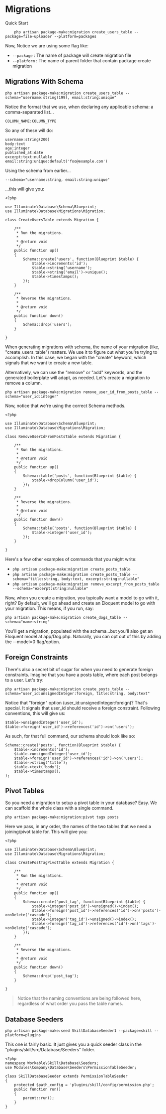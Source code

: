 # Migrations
Quick Start
```
    php artisan package-make:migration create_users_table --package=file-uploader --platform=packages
```
Now, Notice we are using some flag like: 
- `--package`  : The name of package will create migration file
- `--platform` : The name of parent folder that contain package create migration


## Migrations With Schema
```
php artisan package-make:migration create_users_table --schema="username:string(199), email:string:unique"
```

Notice the format that we use, when declaring any applicable schema: a comma-separated list...
```
COLUMN_NAME:COLUMN_TYPE
```
So any of these will do:
```
username:string(200)
body:text
age:integer
published_at:date
excerpt:text:nullable
email:string:unique:default('foo@example.com')
````
Using the schema from earlier...

```
--schema="username:string, email:string:unique"
```
...this will give you:

```
<?php

use Illuminate\Database\Schema\Blueprint;
use Illuminate\Database\Migrations\Migration;

class CreateUsersTable extends Migration {

	/**
	 * Run the migrations.
	 *
	 * @return void
	 */
	public function up()
	{
		Schema::create('users', function(Blueprint $table) {
			$table->increments('id');
			$table->string('username');
			$table->string('email')->unique();
			$table->timestamps();
		});
	}

	/**
	 * Reverse the migrations.
	 *
	 * @return void
	 */
	public function down()
	{
		Schema::drop('users');
	}

}
```

When generating migrations with schema, the name of your migration (like, "create_users_table") matters. We use it to figure out what you're trying to accomplish. In this case, we began with the "create" keyword, which signals that we want to create a new table.

Alternatively, we can use the "remove" or "add" keywords, and the generated boilerplate will adapt, as needed. Let's create a migration to remove a column.

```
php artisan package-make:migration remove_user_id_from_posts_table --schema="user_id:integer"
```

Now, notice that we're using the correct Schema methods.

```
<?php

use Illuminate\Database\Schema\Blueprint;
use Illuminate\Database\Migrations\Migration;

class RemoveUserIdFromPostsTable extends Migration {

	/**
	 * Run the migrations.
	 *
	 * @return void
	 */
	public function up()
	{
		Schema::table('posts', function(Blueprint $table) {
			$table->dropColumn('user_id');
		});
	}

	/**
	 * Reverse the migrations.
	 *
	 * @return void
	 */
	public function down()
	{
		Schema::table('posts', function(Blueprint $table) {
			$table->integer('user_id');
		});
	}

}
```

Here's a few other examples of commands that you might write:

- `php artisan package-make:migration create_posts_table`
- `php artisan package-make:migration create_posts_table --schema="title:string, body:text, excerpt:string:nullable"`
- `php artisan package-make:migration remove_excerpt_from_posts_table --schema="excerpt:string:nullable"`


Now, when you create a migration, you typically want a model to go with it, right? By default, we'll go ahead and create an Eloquent model to go with your migration. This means, if you run, say:
```
php artisan package-make:migration create_dogs_table --schema="name:string"
```

You'll get a migration, populated with the schema...but you'll also get an Eloquent model at app/Dog.php. Naturally, you can opt out of this by adding the --model=0 flag/option.

## Foreign Constraints
There's also a secret bit of sugar for when you need to generate foreign constraints. Imagine that you have a posts table, where each post belongs to a user. Let's try:

```
php artisan package-make:migration create_posts_table --schema="user_id:unsignedInteger:foreign, title:string, body:text"
```

Notice that "foreign" option (user_id:unsignedInteger:foreign)? That's special. It signals that user_id should receive a foreign constraint. Following conventions, this will give us:

```
$table->unsignedInteger('user_id');
$table->foreign('user_id')->references('id')->on('users');
```

As such, for that full command, our schema should look like so:

```
Schema::create('posts', function(Blueprint $table) {
	$table->increments('id');
	$table->unsignedInteger('user_id');
	$table->foreign('user_id')->references('id')->on('users');
	$table->string('title');
	$table->text('body');
	$table->timestamps();
);
```

## Pivot Tables
So you need a migration to setup a pivot table in your database? Easy. We can scaffold the whole class with a single command.

```
php artisan package-make:migration:pivot tags posts
```

Here we pass, in any order, the names of the two tables that we need a joining/pivot table for. This will give you:

```
<?php

use Illuminate\Database\Schema\Blueprint;
use Illuminate\Database\Migrations\Migration;

class CreatePostTagPivotTable extends Migration {

	/**
	 * Run the migrations.
	 *
	 * @return void
	 */
	public function up()
	{
		Schema::create('post_tag', function(Blueprint $table) {
			$table->integer('post_id')->unsigned()->index();
			$table->foreign('post_id')->references('id')->on('posts')->onDelete('cascade');
			$table->integer('tag_id')->unsigned()->index();
			$table->foreign('tag_id')->references('id')->on('tags')->onDelete('cascade');
		});
	}

	/**
	 * Reverse the migrations.
	 *
	 * @return void
	 */
	public function down()
	{
		Schema::drop('post_tag');
	}

}
```

> Notice that the naming conventions are being followed here, regardless of what order you pass the table names.
  
  
  
## Database Seeders
```
php artisan package-make:seed SkillDatabaseSeeder1 --package=skill --platform=plugins

```
This one is fairly basic. It just gives you a quick seeder class in the "plugins/skill/src/Database/Seeders" folder.

```
<?php
namespace Workable\Skill\Database\Seeders;
use Modules\Company\Database\Seeders\PermissionTableSeeder;

class SkillDatabaseSeeder extends PermissionTableSeeder
{
    protected $path_config = 'plugins/skill/config/permission.php';
    public function run()
    {
        parent::run();
    }
}
```
